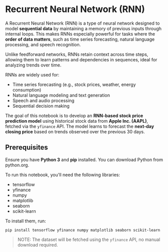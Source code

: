 # Recurrent Neural Network (RNN)

A Recurrent Neural Network (RNN) is a type of neural network designed to model **sequential data** by maintaining a memory of previous inputs through internal loops. This makes RNNs especially powerful for tasks where the **order of data matters**, such as time series forecasting, natural language processing, and speech recognition.

Unlike feedforward networks, RNNs retain context across time steps, allowing them to learn patterns and dependencies in sequences, ideal for analyzing trends over time.

RNNs are widely used for:
- Time series forecasting (e.g., stock prices, weather, energy consumption)
- Natural language modeling and text generation
- Speech and audio processing
- Sequential decision making

The goal of this notebook is to develop an **RNN-based stock price prediction model** using historical stock data from **Apple Inc. (AAPL)**, fetched via the `yfinance` API. The model learns to forecast the **next-day closing price** based on trends observed over the previous 30 days.

## Prerequisites

Ensure you have **Python 3** and **pip** installed. You can download Python from python.org.

To run this notebook, you'll need the following libraries:
- tensorflow
- yfinance
- numpy
- matplotlib
- seaborn
- scikit-learn

To install them, run:
```
pip install tensorflow yfinance numpy matplotlib seaborn scikit-learn
```
> NOTE: The dataset will be fetched using the `yfinance` API, no manual download required.